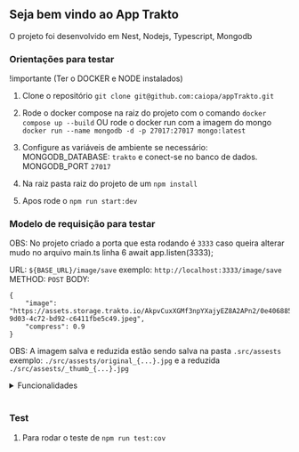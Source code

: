 ## Seja bem vindo ao App Trakto

O projeto foi desenvolvido em Nest, Nodejs, Typescript, Mongodb

### Orientações para testar

!importante (Ter o DOCKER e NODE instalados)

 1. Clone o repositório `git clone git@github.com:caiopa/appTrakto.git`
 2. Rode o docker compose na raiz do projeto com o comando `docker compose up --build`
  OU rode o docker run com a imagem do mongo `docker run --name mongodb -d -p 27017:27017 mongo:latest`
 3. Configure as variáveis de ambiente se necessário:  MONGODB_DATABASE: `trakto` e conect-se no banco de dados. MONGODB_PORT `27017`

 4. Na raiz pasta raiz do projeto de um `npm install`
 5. Apos rode o `npm run start:dev`

### Modelo de requisição para testar

OBS: No projeto criado a porta que esta rodando é `3333` caso queira alterar mudo no arquivo main.ts linha 6  await app.listen(3333);

URL: `${BASE_URL}/image/save` exemplo: `http://localhost:3333/image/save`
METHOD: `POST`
BODY: 
```
{
    "image": "https://assets.storage.trakto.io/AkpvCuxXGMf3npYXajyEZ8A2APn2/0e406885-9d03-4c72-bd92-c6411fbe5c49.jpeg",
    "compress": 0.9
}
``` 
OBS: A imagem salva e reduzida estão sendo salva na pasta `.src/assests` exemplo: `./src/assests/original_{...}.jpg` e a reduzida `./src/assests/_thumb_{...}.jpg`


<details>
<summary> Funcionalidades </summary><br/>
 
 1. Conseguir salvar uma imagem recebida por uma URL publica no formato jpg e gerar um versão reduzida (acrescentando o sufixo _thumb ao nome do arquivo)

 2. A imagem reduzida deve ser compactada e o fator deve ser enviado como parâmentro junto com a url da imagem original.

</details><br />

### Test

1. Para rodar o teste de `npm run test:cov `
